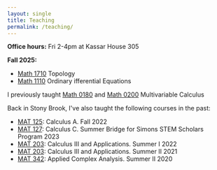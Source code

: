 ```yaml
---
layout: single
title: Teaching
permalink: /teaching/
---
```


**Office hours:** Fri 2-4pm at Kassar House 305   

**Fall 2025:** 
* [Math 1710](https://mathematics.brown.edu/undergraduate/concentrator-resources/course-descriptions) Topology   
* [Math 1110](https://mathematics.brown.edu/undergraduate/concentrator-resources/course-descriptions) Ordinary ifferential Equations   

I previously taught [Math 0180](https://mathematics.brown.edu/undergraduate/concentrator-resources/course-descriptions) and [Math 0200](https://mathematics.brown.edu/undergraduate/concentrator-resources/course-descriptions) Multivariable Calculus

Back in Stony Brook, I've also taught the following courses in the past:
* [MAT 125](https://www.math.stonybrook.edu/MAT125): Calculus A. Fall 2022   
* [MAT 127](http://www.math.stonybrook.edu/MAT127): Calculus C. Summer Bridge for Simons STEM Scholars Program 2023   
* [MAT 203](http://www.math.stonybrook.edu/MAT203): Calculus III and Applications. Summer I 2022   
* [MAT 203](http://www.math.stonybrook.edu/MAT203): Calculus III and Applications. Summer II 2021    
* [MAT 342](/teaching/mat342-summer20): Applied Complex Analysis. Summer II 2020     
